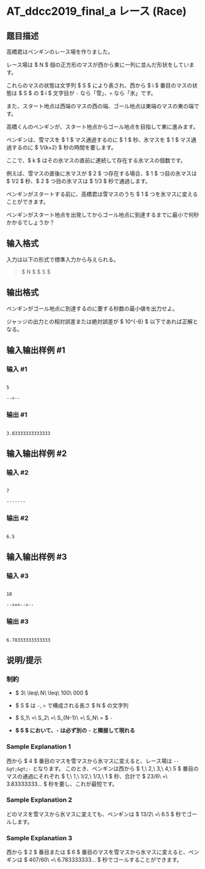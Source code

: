 # AT_ddcc2019_final_a レース (Race)

## 题目描述

[problemUrl]: https://atcoder.jp/contests/ddcc2019-final/tasks/ddcc2019_final_a

高橋君はペンギンのレース場を作りました。

レース場は $ N $ 個の正方形のマスが西から東に一列に並んだ形状をしています。  
 これらのマスの状態は文字列 $ S $ により表され、西から $ i $ 番目のマスの状態は $ S $ の $ i $ 文字目が `-` なら「雪」、`>` なら「氷」です。  
 また、スタート地点は西端のマスの西の端、ゴール地点は東端のマスの東の端です。

高橋くんのペンギンが、スタート地点からゴール地点を目指して東に進みます。  
 ペンギンは、雪マスを $ 1 $ マス通過するのに $ 1 $ 秒、氷マスを $ 1 $ マス通過するのに $ 1/(k+2) $ 秒の時間を要します。  
 ここで、$ k $ はその氷マスの直前に連続して存在する氷マスの個数です。  
 例えば、雪マスの直後に氷マスが $ 2 $ つ存在する場合、$ 1 $ つ目の氷マスは $ 1/2 $ 秒、$ 2 $ つ目の氷マスは $ 1/3 $ 秒で通過します。

ペンギンがスタートする前に、高橋君は雪マスのうち $ 1 $ つを氷マスに変えることができます。  
 ペンギンがスタート地点を出発してからゴール地点に到達するまでに最小で何秒かかるでしょうか？

## 输入格式

入力は以下の形式で標準入力から与えられる。

> $ N $ $ S $

## 输出格式

ペンギンがゴール地点に到達するのに要する秒数の最小値を出力せよ。  
 ジャッジの出力との相対誤差または絶対誤差が $ 10^{-8} $ 以下であれば正解となる。

## 输入输出样例 #1

### 输入 #1

```
5
-->--
```

### 输出 #1

```
3.83333333333333
```

## 输入输出样例 #2

### 输入 #2

```
7
-------
```

### 输出 #2

```
6.5
```

## 输入输出样例 #3

### 输入 #3

```
10
-->>>-->--
```

### 输出 #3

```
6.78333333333333
```

## 说明/提示

### 制約

- $ 3\ \leq\ N\ \leq\ 100\ 000 $
- $ S $ は `-`, `>` で構成される長さ $ N $ の文字列
- $ S_1\ =\ S_2\ =\ S_{N-1}\ =\ S_N\ = $ `-`
- **$ S $ において、`-` は必ず別の `-` と隣接して現れる**

### Sample Explanation 1

西から $ 4 $ 番目のマスを雪マスから氷マスに変えると、レース場は `--&gt;&gt;-` となります。 このとき、ペンギンは西から $ 1,\ 2,\ 3,\ 4,\ 5 $ 番目のマスの通過にそれぞれ $ 1,\ 1,\ 1/2,\ 1/3,\ 1 $ 秒、合計で $ 23/6\ =\ 3.83333333... $ 秒を要し、これが最短です。

### Sample Explanation 2

どのマスを雪マスから氷マスに変えても、ペンギンは $ 13/2\ =\ 6.5 $ 秒でゴールします。

### Sample Explanation 3

西から $ 2 $ 番目または $ 6 $ 番目のマスを雪マスから氷マスに変えると、ペンギンは $ 407/60\ =\ 6.783333333... $ 秒でゴールすることができます。